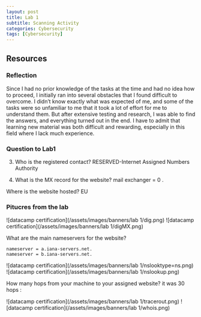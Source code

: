 ```yaml
---
layout: post
title: Lab 1
subtitle: Scanning Activity
categories: Cybersecurity
tags: [Cybersecurity]
---
```


## Resources


### Reflection
Since I had no prior knowledge of the tasks at the time and had no idea how to proceed, I initially ran into several obstacles that I found difficult to overcome. I didn’t know exactly what was expected of me, and some of the tasks were so unfamiliar to me that it took a lot of effort for me to understand them. But after extensive testing and research, I was able to find the answers, and everything turned out in the end. I have to admit that learning new material was both difficult and rewarding, especially in this field where I lack much experience.

### Question to Lab1

 
 3. Who is the registered contact?
        RESERVED-Internet Assigned Numbers Authority
 
 4. What is the MX record for the website?
    mail exchanger = 0 .

 Where is the website hosted? 
      EU
      
### Pitucres from the lab

![datacamp certification](/assets/images/banners/lab 1/dig.png)
![datacamp certification](/assets/images/banners/lab 1/digMX.png)

What are the main nameservers for the website? 

    nameserver = a.iana-servers.net.
    nameserver = b.iana-servers.net.

![datacamp certification](/assets/images/banners/lab 1/nslooktype=ns.png)
![datacamp certification](/assets/images/banners/lab 1/nslookup.png)

How many hops from your machine to your assigned website? it was 30 hops :

![datacamp certification](/assets/images/banners/lab 1/tracerout.png)
![datacamp certification](/assets/images/banners/lab 1/whois.png)











